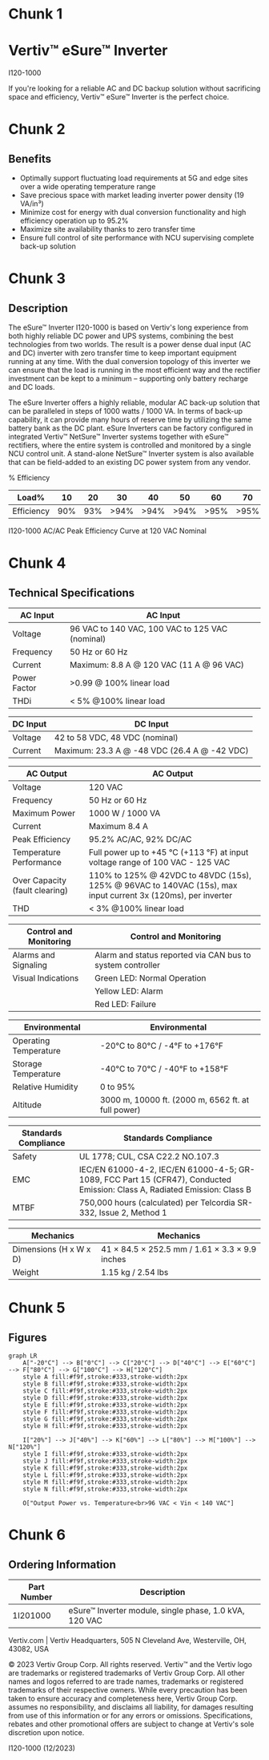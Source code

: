 # Chunk 1
# Vertiv™ eSure™ Inverter
I120-1000

If you're looking for a reliable AC and DC backup solution without sacrificing space and efficiency, Vertiv™ eSure™ Inverter is the perfect choice.



# Chunk 2
## Benefits

- Optimally support fluctuating load requirements at 5G and edge sites over a wide operating temperature range
- Save precious space with market leading inverter power density (19 VA/in³)
- Minimize cost for energy with dual conversion functionality and high efficiency operation up to 95.2%
- Maximize site availability thanks to zero transfer time
- Ensure full control of site performance with NCU supervising complete back-up solution



# Chunk 3
## Description

The eSure™ Inverter I120-1000 is based on Vertiv's long experience from both highly reliable DC power and UPS systems, combining the best technologies from two worlds. The result is a power dense dual input (AC and DC) inverter with zero transfer time to keep important equipment running at any time. With the dual conversion topology of this inverter we can ensure that the load is running in the most efficient way and the rectifier investment can be kept to a minimum – supporting only battery recharge and DC loads.

The eSure Inverter offers a highly reliable, modular AC back-up solution that can be paralleled in steps of 1000 watts / 1000 VA. In terms of back-up capability, it can provide many hours of reserve time by utilizing the same battery bank as the DC plant. eSure Inverters can be factory configured in integrated Vertiv™ NetSure™ Inverter systems together with eSure™ rectifiers, where the entire system is controlled and monitored by a single NCU control unit. A stand-alone NetSure™ Inverter system is also available that can be field-added to an existing DC power system from any vendor.

% Efficiency

| Load%      | 10  | 20  | 30   | 40   | 50   | 60   | 70   | 80   | 90   | 100 |
| ---------- | --- | --- | ---- | ---- | ---- | ---- | ---- | ---- | ---- | --- |
| Efficiency | 90% | 93% | >94% | >94% | >94% | >95% | >95% | >95% | >95% | 95% |


I120-1000 AC/AC Peak Efficiency Curve at 120 VAC Nominal



# Chunk 4
## Technical Specifications

| AC Input     | AC Input                                        |
| ------------ | ----------------------------------------------- |
| Voltage      | 96 VAC to 140 VAC, 100 VAC to 125 VAC (nominal) |
| Frequency    | 50 Hz or 60 Hz                                  |
| Current      | Maximum: 8.8 A @ 120 VAC (11 A @ 96 VAC)        |
| Power Factor | >0.99 @ 100% linear load                        |
| THDi         | < 5% @100% linear load                          |


| DC Input | DC Input                                     |
| -------- | -------------------------------------------- |
| Voltage  | 42 to 58 VDC, 48 VDC (nominal)               |
| Current  | Maximum: 23.3 A @ -48 VDC (26.4 A @ -42 VDC) |


| AC Output                      | AC Output                                                                                                     |
| ------------------------------ | ------------------------------------------------------------------------------------------------------------- |
| Voltage                        | 120 VAC                                                                                                       |
| Frequency                      | 50 Hz or 60 Hz                                                                                                |
| Maximum Power                  | 1000 W / 1000 VA                                                                                              |
| Current                        | Maximum 8.4 A                                                                                                 |
| Peak Efficiency                | 95.2% AC/AC, 92% DC/AC                                                                                        |
| Temperature Performance        | Full power up to +45 °C (+113 °F) at input voltage range of 100 VAC - 125 VAC                                 |
| Over Capacity (fault clearing) | 110% to 125% @ 42VDC to 48VDC (15s), 125% @ 96VAC to 140VAC (15s), max input current 3x (120ms), per inverter |
| THD                            | < 3% @100% linear load                                                                                        |


| Control and Monitoring | Control and Monitoring                                     |
| ---------------------- | ---------------------------------------------------------- |
| Alarms and Signaling   | Alarm and status reported via CAN bus to system controller |
| Visual Indications     | Green LED: Normal Operation                                |
|                        | Yellow LED: Alarm                                          |
|                        | Red LED: Failure                                           |


| Environmental         | Environmental                                      |
| --------------------- | -------------------------------------------------- |
| Operating Temperature | -20°C to 80°C / -4°F to +176°F                     |
| Storage Temperature   | -40°C to 70°C / -40°F to +158°F                    |
| Relative Humidity     | 0 to 95%                                           |
| Altitude              | 3000 m, 10000 ft. (2000 m, 6562 ft. at full power) |


| Standards Compliance | Standards Compliance                                                                                                      |
| -------------------- | ------------------------------------------------------------------------------------------------------------------------- |
| Safety               | UL 1778; CUL, CSA C22.2 NO.107.3                                                                                          |
| EMC                  | IEC/EN 61000-4-2, IEC/EN 61000-4-5; GR-1089, FCC Part 15 (CFR47), Conducted Emission: Class A, Radiated Emission: Class B |
| MTBF                 | 750,000 hours (calculated) per Telcordia SR-332, Issue 2, Method 1                                                        |


| Mechanics              | Mechanics                                      |
| ---------------------- | ---------------------------------------------- |
| Dimensions (H x W x D) | 41 × 84.5 × 252.5 mm / 1.61 × 3.3 × 9.9 inches |
| Weight                 | 1.15 kg / 2.54 lbs                             |



# Chunk 5
## Figures

```mermaid
graph LR
    A["-20°C"] --> B["0°C"] --> C["20°C"] --> D["40°C"] --> E["60°C"] --> F["80°C"] --> G["100°C"] --> H["120°C"]
    style A fill:#f9f,stroke:#333,stroke-width:2px
    style B fill:#f9f,stroke:#333,stroke-width:2px
    style C fill:#f9f,stroke:#333,stroke-width:2px
    style D fill:#f9f,stroke:#333,stroke-width:2px
    style E fill:#f9f,stroke:#333,stroke-width:2px
    style F fill:#f9f,stroke:#333,stroke-width:2px
    style G fill:#f9f,stroke:#333,stroke-width:2px
    style H fill:#f9f,stroke:#333,stroke-width:2px
    
    I["20%"] --> J["40%"] --> K["60%"] --> L["80%"] --> M["100%"] --> N["120%"]
    style I fill:#f9f,stroke:#333,stroke-width:2px
    style J fill:#f9f,stroke:#333,stroke-width:2px
    style K fill:#f9f,stroke:#333,stroke-width:2px
    style L fill:#f9f,stroke:#333,stroke-width:2px
    style M fill:#f9f,stroke:#333,stroke-width:2px
    style N fill:#f9f,stroke:#333,stroke-width:2px
    
    O["Output Power vs. Temperature<br>96 VAC < Vin < 140 VAC"]
```



# Chunk 6
## Ordering Information

| Part Number | Description                                            |
| ----------- | ------------------------------------------------------ |
| 1I201000    | eSure™ Inverter module, single phase, 1.0 kVA, 120 VAC |


Vertiv.com | Vertiv Headquarters, 505 N Cleveland Ave, Westerville, OH, 43082, USA

© 2023 Vertiv Group Corp. All rights reserved. Vertiv™ and the Vertiv logo are trademarks or registered trademarks of Vertiv Group Corp. All other names and logos referred to are trade names, trademarks or registered trademarks of their respective owners. While every precaution has been taken to ensure accuracy and completeness here, Vertiv Group Corp. assumes no responsibility, and disclaims all liability, for damages resulting from use of this information or for any errors or omissions. Specifications, rebates and other promotional offers are subject to change at Vertiv's sole discretion upon notice.

I120-1000 (12/2023)



